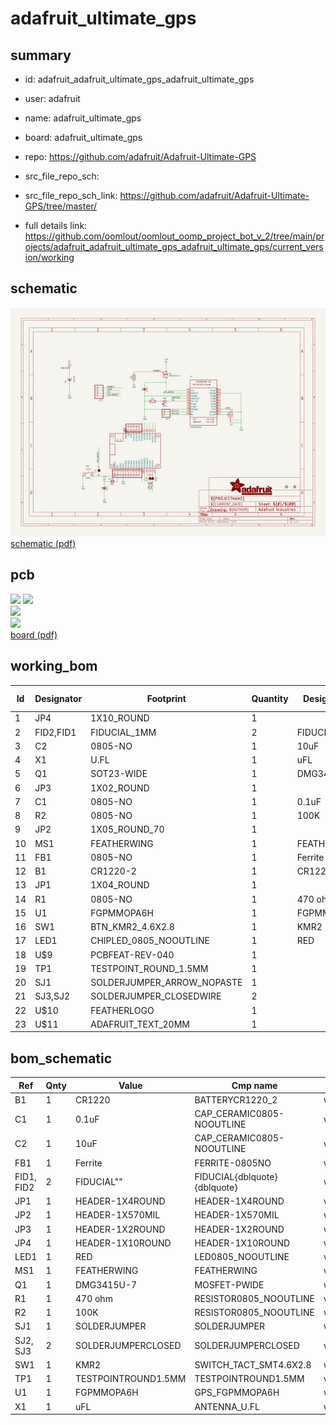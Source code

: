 # adafruit_ultimate_gps
 
## summary 
* id: adafruit_adafruit_ultimate_gps_adafruit_ultimate_gps
* user: adafruit
* name: adafruit_ultimate_gps
* board: adafruit_ultimate_gps
* repo: https://github.com/adafruit/Adafruit-Ultimate-GPS



* src_file_repo_sch: 
* src_file_repo_sch_link: https://github.com/adafruit/Adafruit-Ultimate-GPS/tree/master/
* full details link: https://github.com/oomlout/oomlout_oomp_project_bot_v_2/tree/main/projects/adafruit_adafruit_ultimate_gps_adafruit_ultimate_gps/current_version/working  

## schematic  
![](working_schematic_600.png)  
[schematic (pdf)](working_schematic.pdf)  

## pcb  
![](working_3d_600.png) 
![](working_3d_front_600.png)  
![](working_3d_back_600.png)  
![](working_600.png)  
[board (pdf)](working.pdf)  

## working_bom
| Id | Designator | Footprint | Quantity | Designation | Supplier and ref |  | None | 
| --- | --- | --- | --- | --- | --- | --- | --- | 
| 1 | JP4 | 1X10_ROUND | 1 |  |  |  | [''] | 
| 2 | FID2,FID1 | FIDUCIAL_1MM | 2 | FIDUCIAL" |  |  | [''] | 
| 3 | C2 | 0805-NO | 1 | 10uF |  |  | [''] | 
| 4 | X1 | U.FL | 1 | uFL |  |  | [''] | 
| 5 | Q1 | SOT23-WIDE | 1 | DMG3415U-7  |  |  | [''] | 
| 6 | JP3 | 1X02_ROUND | 1 |  |  |  | [''] | 
| 7 | C1 | 0805-NO | 1 | 0.1uF |  |  | [''] | 
| 8 | R2 | 0805-NO | 1 | 100K |  |  | [''] | 
| 9 | JP2 | 1X05_ROUND_70 | 1 |  |  |  | [''] | 
| 10 | MS1 | FEATHERWING | 1 | FEATHERWING |  |  | [''] | 
| 11 | FB1 | 0805-NO | 1 | Ferrite |  |  | [''] | 
| 12 | B1 | CR1220-2 | 1 | CR1220 |  |  | [''] | 
| 13 | JP1 | 1X04_ROUND | 1 |  |  |  | [''] | 
| 14 | R1 | 0805-NO | 1 | 470 ohm |  |  | [''] | 
| 15 | U1 | FGPMMOPA6H | 1 | FGPMMOPA6H |  |  | [''] | 
| 16 | SW1 | BTN_KMR2_4.6X2.8 | 1 | KMR2 |  |  | [''] | 
| 17 | LED1 | CHIPLED_0805_NOOUTLINE | 1 | RED |  |  | [''] | 
| 18 | U$9 | PCBFEAT-REV-040 | 1 |  |  |  | [''] | 
| 19 | TP1 | TESTPOINT_ROUND_1.5MM | 1 |  |  |  | [''] | 
| 20 | SJ1 | SOLDERJUMPER_ARROW_NOPASTE | 1 |  |  |  | [''] | 
| 21 | SJ3,SJ2 | SOLDERJUMPER_CLOSEDWIRE | 2 |  |  |  | [''] | 
| 22 | U$10 | FEATHERLOGO | 1 |  |  |  | [''] | 
| 23 | U$11 | ADAFRUIT_TEXT_20MM | 1 |  |  |  | [''] | 


## bom_schematic
| Ref | Qnty | Value | Cmp name | Footprint | Description | Vendor | DNP | 
| --- | --- | --- | --- | --- | --- | --- | --- | 
| B1 | 1 | CR1220 | BATTERYCR1220_2 | working:CR1220-2 |  |  |  | 
| C1 | 1 | 0.1uF | CAP_CERAMIC0805-NOOUTLINE | working:0805-NO |  |  |  | 
| C2 | 1 | 10uF | CAP_CERAMIC0805-NOOUTLINE | working:0805-NO |  |  |  | 
| FB1 | 1 | Ferrite | FERRITE-0805NO | working:0805-NO |  |  |  | 
| FID1, FID2 | 2 | FIDUCIAL"" | FIDUCIAL{dblquote}{dblquote} | working:FIDUCIAL_1MM |  |  |  | 
| JP1 | 1 | HEADER-1X4ROUND | HEADER-1X4ROUND | working:1X04_ROUND |  |  |  | 
| JP2 | 1 | HEADER-1X570MIL | HEADER-1X570MIL | working:1X05_ROUND_70 |  |  |  | 
| JP3 | 1 | HEADER-1X2ROUND | HEADER-1X2ROUND | working:1X02_ROUND |  |  |  | 
| JP4 | 1 | HEADER-1X10ROUND | HEADER-1X10ROUND | working:1X10_ROUND |  |  |  | 
| LED1 | 1 | RED | LED0805_NOOUTLINE | working:CHIPLED_0805_NOOUTLINE |  |  |  | 
| MS1 | 1 | FEATHERWING | FEATHERWING | working:FEATHERWING |  |  |  | 
| Q1 | 1 | DMG3415U-7  | MOSFET-PWIDE | working:SOT23-WIDE |  |  |  | 
| R1 | 1 | 470 ohm | RESISTOR0805_NOOUTLINE | working:0805-NO |  |  |  | 
| R2 | 1 | 100K | RESISTOR0805_NOOUTLINE | working:0805-NO |  |  |  | 
| SJ1 | 1 | SOLDERJUMPER | SOLDERJUMPER | working:SOLDERJUMPER_ARROW_NOPASTE |  |  |  | 
| SJ2, SJ3 | 2 | SOLDERJUMPERCLOSED | SOLDERJUMPERCLOSED | working:SOLDERJUMPER_CLOSEDWIRE |  |  |  | 
| SW1 | 1 | KMR2 | SWITCH_TACT_SMT4.6X2.8 | working:BTN_KMR2_4.6X2.8 |  |  |  | 
| TP1 | 1 | TESTPOINTROUND1.5MM | TESTPOINTROUND1.5MM | working:TESTPOINT_ROUND_1.5MM |  |  |  | 
| U1 | 1 | FGPMMOPA6H | GPS_FGPMMOPA6H | working:FGPMMOPA6H |  |  |  | 
| X1 | 1 | uFL | ANTENNA_U.FL | working:U.FL |  |  |  | 



